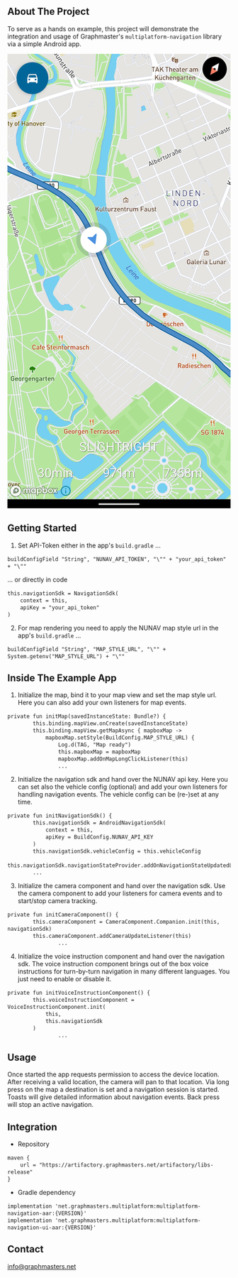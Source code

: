 ## About The Project

To serve as a hands on example, this project will demonstrate the integration and usage of Graphmaster's `multiplatform-navigation` library via a simple Android app.

![Preview](https://github.com/Graphmasters/navigation-android-example/blob/main/preview.png)

## Getting Started

1. Set API-Token either in the app's `build.gradle` ...
```
buildConfigField "String", "NUNAV_API_TOKEN", "\"" + "your_api_token" + "\""
```
... or directly in code
```
this.navigationSdk = NavigationSdk(
    context = this,
    apiKey = "your_api_token"
)
```

2. For map rendering you need to apply the NUNAV map style url in the app's `build.gradle` ...
```
buildConfigField "String", "MAP_STYLE_URL", "\"" + System.getenv("MAP_STYLE_URL") + "\""
```

## Inside The Example App

1. Initialize the map, bind it to your map view and set the map style url. Here you can also add your own listeners for map events.

```
private fun initMap(savedInstanceState: Bundle?) {
        this.binding.mapView.onCreate(savedInstanceState)
        this.binding.mapView.getMapAsync { mapboxMap ->
            mapboxMap.setStyle(BuildConfig.MAP_STYLE_URL) {
                Log.d(TAG, "Map ready")
                this.mapboxMap = mapboxMap
                mapboxMap.addOnMapLongClickListener(this)
                ...
```

2. Initialize the navigation sdk and hand over the NUNAV api key. Here you can set also the vehicle config (optional) and add your own listeners for handling navigation events. The vehicle config can be (re-)set at any time.

```
private fun initNavigationSdk() {
        this.navigationSdk = AndroidNavigationSdk(
            context = this,
            apiKey = BuildConfig.NUNAV_API_KEY
        )
        this.navigationSdk.vehicleConfig = this.vehicleConfig
        this.navigationSdk.navigationStateProvider.addOnNavigationStateUpdatedListener(this)
        ...
```

3. Initialize the camera component and hand over the navigation sdk. Use the camera component to add your listeners for camera events and to start/stop camera tracking.

```
private fun initCameraComponent() {
        this.cameraComponent = CameraComponent.Companion.init(this, navigationSdk)
        this.cameraComponent.addCameraUpdateListener(this)
                ...
```

4. Initialize the voice instruction component and hand over the navigation sdk. The voice instruction component brings out of the box voice instructions for turn-by-turn navigation in many different languages. You just need to enable or disable it.

```
private fun initVoiceInstructionComponent() {
        this.voiceInstructionComponent = VoiceInstructionComponent.init(
            this,
            this.navigationSdk
        )
                ...
```

## Usage
Once started the app requests permission to access the device location. After receiving a valid location, the camera will pan to that location.
Via long press on the map a destination is set and a navigation session is started. Toasts will give detailed information about navigation events.
Back press will stop an active navigation.

## Integration

* Repository
```
maven {
    url = "https://artifactory.graphmasters.net/artifactory/libs-release"
}
```

* Gradle dependency
```
implementation 'net.graphmasters.multiplatform:multiplatform-navigation-aar:{VERSION}'
implementation 'net.graphmasters.multiplatform:multiplatform-navigation-ui-aar:{VERSION}'
```

## Contact
info@graphmasters.net

